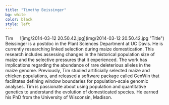 ```yaml
---
title: "Timothy Beissinger"
bg: white
color: black
style: left
---
```


<div style="float: right">
    ![img/2014-03-12 20.50.42.jpg](img/2014-03-12 20.50.42.jpg "Title")
</div>

Tim Beissinger is a postdoc in the Plant Sciences Department at UC Davis.  He is currently researching linked selection during maize domestication. This research includes assessing changes in the historical population size of maize and the selective pressures that it experienced. The work has implications regarding the abundance of rare deleterious alleles in the maize genome. Previously, Tim studied artificially selected maize and chicken populations, and released a software package called GenWin that facilitates defining window boundaries for population-scale genomic analyses. Tim is passionate about using population and quantitative genetics to understand the evolution of domesticated species. He earned his PhD from the University of Wisconsin, Madison.


